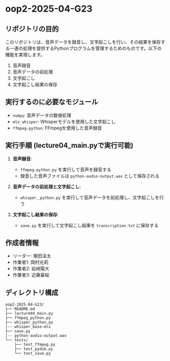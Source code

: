 # oop2-2025-04-G23

## リポジトリの目的
このリポジトリは、音声データを録音し、文字起こしを行い、その結果を保存する一連の処理を提供するPythonプログラムを管理するためのものです。以下の機能を実現します。

1. 音声録音
2. 音声データの前処理
3. 文字起こし
4. 文字起こし結果の保存

## 実行するのに必要なモジュール

- `numpy`: 音声データの数値処理
- `mlx_whisper`: Whisperモデルを使用した文字起こし
- `ffmpeg-python`: FFmpegを使用した音声録音

## 実行手順 (lecture04_main.pyで実行可能)
1. **音声録音**:
   - `ffmpeg-python.py` を実行して音声を録音する
   - 録音した音声ファイルは `python-audio-output.wav` として保存される

2. **音声データの前処理と文字起こし**:
   - `whisper＿python.py` を実行して音声データを前処理し、文字起こしを行う

3. **文字起こし結果の保存**:
   - `save.py` を実行して文字起こし結果を `transcription.txt` に保存する


## 作成者情報

- リーダー: 塚田渓太
- 作業者1: 岡村光莉
- 作業者2: 岩﨑陽大
- 作業者3: 近藤稟桜

## ディレクトリ構成
```
oop2-2025-04-G23/
├── README.md
├── lecture04_main.py
├── ffmpeg_python.py
├── whisper_python.py
|-- whisper_base-mlx
├── save.py
|-- python-audio-output.wav
└── tests/
    ├── test_ffmpeg.py
    ├── test_pydub.py
    └── test_save.py
```
